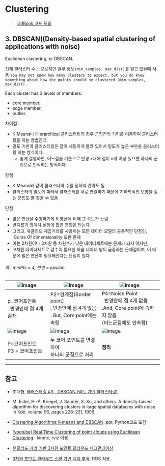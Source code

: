 # Clustering

> [GitBook 코드 모음](https://adioshun.gitbooks.io/pcl/content/pcl/5-clustering.html)

## 3. DBSCAN((Density-based spatial clustering of applications with noise) 

Euclidean clustering, or DBSCAN. 

전체 클러스터 수는 모르지만 일부 정보`(min_samples, max_dist)`를 알고 있을때 사용 `You may not know how many clusters to expect, but you do know something about how the points should be clustered (min_samples, max_dist). `


Each cluster has 3 levels of members: 
- core member, 
- edge member, 
- outlier.

차이점 : 
- K Means나 Hierarchical 클러스터링의 경우 군집간의 거리를 이용하여 클러스터링을 하는 방법인데, 
- 밀도 기반의 클러스터링은 점이 세밀하게 몰려 있어서 밀도가 높은 부분을 클러스터링 하는 방식이다. 
    - 쉽게 설명하면, 어느점을 기준으로 반경 x내에 점이 n개 이상 있으면 하나의 군집으로 인식하는 방식이다.


장점
- K Means와 같이 클러스터의 수를 정하지 않아도 됨
- 클러스터의 밀도에 따라서 클러스터를 서로 연결하기 때문에 기하학적인 모양을 갖는 군집도 잘 찾을 수 있음


단점 
- 많은 연산을 수행하기에 K 평균에 비해 그 속도가 느림
- 반지름과 임계치 설정에 많은 영향을 받는다
- 그리고, 유클리드 제곱거리를 사용하는 모든 데이터 모델의 공통적인 단점인, 'Curse Of dimensionality 또한 존재
 - 이는 2차원이나 3차원 등 차원수가 낮은 데이터세트에는 문제가 되지 않지만, 
 - 고차원 데이터세트로 갈수록 필요한 학습 데이터 양이 급증하는 문제점이며, 이 때문에 많은 연산이 필요해진다는 단점이 있다.

###### 예 : minPts = 4, 반경 = epsilon

|![image](https://user-images.githubusercontent.com/17797922/40961916-f2976c78-68de-11e8-9696-aff088b189ce.png)|![image](https://user-images.githubusercontent.com/17797922/40962055-6e81f6fa-68df-11e8-9617-4846be50bfec.png)|![image](https://user-images.githubusercontent.com/17797922/40962080-7ff69e7c-68df-11e8-8ca7-163465efa6ea.png)|
|-|-|-|
|p=코어포인트<br>. 반경안에 점 4개 존재|P2=경계점(Border point)<br>. 반경안에 점 4개 없음<br>. But, Core point에는 속함|P4=Noise Point<br>. 반경안에 점 4개 없음 <br>.And, Core point에 속하지 않음<br>  (어느군집에도 안속함) |
|![image](https://user-images.githubusercontent.com/17797922/40962067-744f3674-68df-11e8-8602-67df0a739c69.png)|![image](https://user-images.githubusercontent.com/17797922/40962073-7afb11d2-68df-11e8-8b3a-81ad25a242fe.png)|![image](https://user-images.githubusercontent.com/17797922/40961898-e1623212-68de-11e8-8cec-c20eaf8bb93b.png)|
|P=코어포인트<br> P3 = 코어포인트|두 코어 포인트를 연결하여 <br> 하나의 군집으로 처리|**정리**|






---

## 참고 

- 조대협, [클러스터링 #3 - DBSCAN (밀도 기반 클러스터링)](http://bcho.tistory.com/1205)


- M. Ester, H.-P. Kriegel, J. Sander, X. Xu, and others. A density-based algorithm for discovering clusters in large spatial databases with noise. In Kdd, volume 96, pages 226–231, 1996.


- [Clustering Algorithms:K-means and DBSCAN](https://docs.google.com/presentation/d/1o_rTjzkK7_q672rociNBu11R5dEDlACtrWrfR34FQ3s/edit#slide=id.p): ppt, Python코드 포함

- [[youtube] Real Time Clustering of point clouds using Euclidean Clustering](https://www.youtube.com/watch?v=_suyKDMEdro) : kinetc, rviz 이용 


- [유클리드 거리 기반 3차원 포인트 클라우드 세그먼테이션](http://daddynkidsmakers.blogspot.com/2015/08/3.html) 

- [3차원 포인트 클라우드 스캔 기반 객체 추적](http://daddynkidsmakers.blogspot.com/2015/08/3_29.html): ROS 적용 









